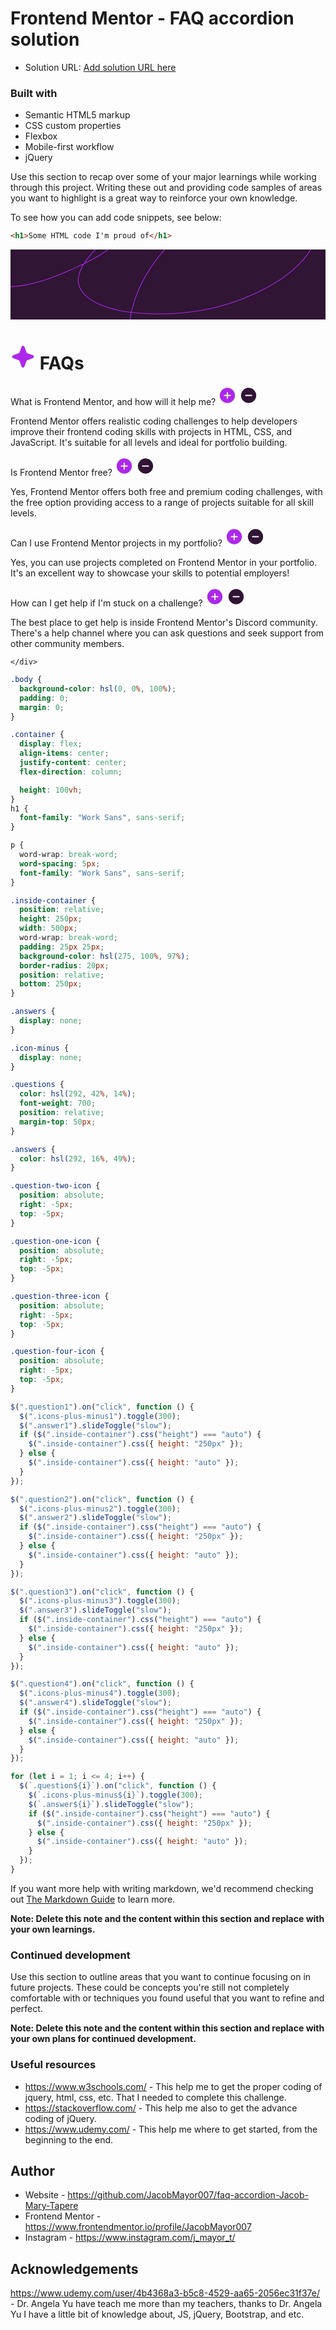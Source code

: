 # Frontend Mentor - FAQ accordion solution

- Solution URL: [Add solution URL here](https://github.com/JacobMayor007/faq-accordion-Jacob-Mary-Tapere)

### Built with

- Semantic HTML5 markup
- CSS custom properties
- Flexbox
- Mobile-first workflow
- jQuery

Use this section to recap over some of your major learnings while working through this project. Writing these out and providing code samples of areas you want to highlight is a great way to reinforce your own knowledge.

To see how you can add code snippets, see below:

```html
<h1>Some HTML code I'm proud of</h1>
```

 <div>
    <svg xmlns="http://www.w3.org/2000/svg" fill="none" viewBox="0 0 1440 320">
      <g clip-path="url(#a)">
        <path fill="#301534" d="M0 0h1440v320H0z" />
        <path stroke="#AD28EB" stroke-linecap="round" stroke-width="3"
          d="M-676-182C-454-10-396.863 71.888-197.5 143.5-99 178.882-36.919 170.726-4.751 170.108c104.487-2.01 204.609-43.237 298.633-85.495 38.354-17.238 75.882-36.189 112.063-57.63 23.903-14.165 58.87-33.913 64.721-64.42 2.32-12.102-16.369-12.24-23.771-9.789-13.511 4.474-25.95 16.544-36.056 25.669-19.131 17.273-37.062 35.948-53.235 56.031-33.728 41.883-68.034 100.247-34.158 152.014 17.287 26.415 43.94 45.693 72.112 59.127 56.182 26.791 119.205 38.742 180.778 44.146 164.438 14.432 328.964-3.461 483.004-63.622 79.76-31.148 158.55-70.539 224.23-126.245 48.56-41.186 102.8-96.548 110.66-162.9 10.93-92.187-94.04-136.062-169.29-148.418-61.41-10.084-123.75-4.164-184.07 9.588-78.262 17.84-149.006 47.67-214.241 94.384-130.002 93.093-234.95 228.413-272.466 385.827-15.64 65.625-16.648 138.21 5.493 202.551 21.452 62.338 69.196 110.576 124.048 144.923 65.117 40.774 137.161 62.14 212.839 73.21 100.474 14.696 202.817 12.233 303.027-2.997 176.17-26.772 352.73-88.431 505.18-181.077 103.22-62.725 199.3-134.15 280.06-224.425 17.7-19.793 31.81-40.875 43.74-64.521C2172.11-58.5 2095.5-145.528 2095.5-151" />
      </g>
      <defs>
        <clipPath id="a">
          <path fill="#fff" d="M0 0h1440v320H0z" />
        </clipPath>
      </defs>
    </svg>
  </div>
  <div class="container">
    <div class="inside-container">
      <div>
        <h1><svg xmlns="http://www.w3.org/2000/svg" width="40" height="41" fill="none" viewBox="0 0 40 41">
          <path fill="#AD28EB"
            d="M37.5 20.5a2.467 2.467 0 0 1-1.64 2.344l-9.913 3.604-3.603 9.911a2.5 2.5 0 0 1-4.688 0l-3.604-9.922-9.911-3.593a2.5 2.5 0 0 1 0-4.688l9.921-3.604 3.594-9.911a2.5 2.5 0 0 1 4.688 0l3.604 9.921 9.911 3.594A2.467 2.467 0 0 1 37.5 20.5Z" />
        </svg> FAQs</h1>
      </div>
      <div class="questions">
        <p>
          What is Frontend Mentor, and how will it help me?
          <span class="question-one-icon">
          <svg class="question1 icons-plus-minus1 icon-plus" xmlns="http://www.w3.org/2000/svg" width="30" height="31" 
          fill="none" viewBox="0 0 30 31">
            <path fill="#AD28EB"
              d="M15 3.313A12.187 12.187 0 1 0 27.188 15.5 12.203 12.203 0 0 0 15 3.312Zm4.688 
              13.124h-3.75v3.75a.938.938 0 0 1-1.876 0v-3.75h-3.75a.938.938 0 0 1 0-1.875h3.75v-3.75a.938.938 0
               0 1 1.876 0v3.75h3.75a.938.938 0 0 1 0 1.876Z" />
          </svg>
          <svg class="question1 icons-plus-minus1 icon-minus" 
          xmlns="http://www.w3.org/2000/svg" width="30" height="31" fill="none" viewBox="0 0 30 31">
            <path fill="#301534"
              d="M15 3.313A12.187 12.187 0 1 0 27.188 15.5 12.2 12.2 0 0 0 15 
              3.312Zm4.688 13.124h-9.375a.938.938 0 0 1 0-1.875h9.374a.938.938 0 0 1 0 1.876Z" />
          </svg>
          </span>
        </p>
      </div>
      <div class="answers answer1">
        <p>
          Frontend Mentor offers realistic coding challenges to help developers improve their 
          frontend coding skills with projects in HTML, CSS, and JavaScript. It's suitable for 
          all levels and ideal for portfolio building.
        </p>
      </div>
      <div>
        <div class="questions">
          <p>
            Is Frontend Mentor free?
            <span class="question-two-icon">
            <svg class="question2 icons-plus-minus2 icon-plus" xmlns="http://www.w3.org/2000/svg" width="30" height="31" fill="none"
              viewBox="0 0 30 31">
              <path fill="#AD28EB" d="M15 3.313A12.187 12.187 0 1 0 27.188 15.5 12.203 12.203 0 0 0 15 3.312Zm4.688 
                          13.124h-3.75v3.75a.938.938 0 0 1-1.876 0v-3.75h-3.75a.938.938 0 0 1 0-1.875h3.75v-3.75a.938.938 0
                           0 1 1.876 0v3.75h3.75a.938.938 0 0 1 0 1.876Z" />
            </svg>
            <svg class="question2 icons-plus-minus2 icon-minus" xmlns="http://www.w3.org/2000/svg" width="30" height="31" fill="none"
              viewBox="0 0 30 31">
              <path fill="#301534" d="M15 3.313A12.187 12.187 0 1 0 27.188 15.5 12.2 12.2 0 0 0 15 
                          3.312Zm4.688 13.124h-9.375a.938.938 0 0 1 0-1.875h9.374a.938.938 0 0 1 0 1.876Z" />
            </svg>
            </span>
          </p>
        </div>
        <div class="answers answer2">
          <p>
            Yes, Frontend Mentor offers both free and premium coding challenges, with the free 
            option providing access to a range of projects suitable for all skill levels.
          </p>
        </div>
      </div>
      <div>
        <div class="questions">
          <p>
            Can I use Frontend Mentor projects in my portfolio?
            <span class="question-three-icon">
              <svg class="question3 icons-plus-minus3 icons-plus" xmlns="http://www.w3.org/2000/svg" width="30" height="31" fill="none"
                viewBox="0 0 30 31">
                <path fill="#AD28EB" d="M15 3.313A12.187 12.187 0 1 0 27.188 15.5 12.203 12.203 0 0 0 15 3.312Zm4.688 
                            13.124h-3.75v3.75a.938.938 0 0 1-1.876 0v-3.75h-3.75a.938.938 0 0 1 0-1.875h3.75v-3.75a.938.938 0
                            0 1 1.876 0v3.75h3.75a.938.938 0 0 1 0 1.876Z" />
              </svg>
              <svg class="question3 icons-plus-minus3 icon-minus" xmlns="http://www.w3.org/2000/svg" width="30" height="31" fill="none"
                viewBox="0 0 30 31">
                <path fill="#301534" d="M15 3.313A12.187 12.187 0 1 0 27.188 15.5 12.2 12.2 0 0 0 15 
                            3.312Zm4.688 13.124h-9.375a.938.938 0 0 1 0-1.875h9.374a.938.938 0 0 1 0 1.876Z" />
              </svg>
            </span>
          </p>
        </div>
        <div class="answer3 answers">
          <p>
            Yes, you can use projects completed on Frontend Mentor in your portfolio. It's an excellent
            way to showcase your skills to potential employers!
          </p>
        </div>
      </div>
      <div>
        <div class="questions">
          <p>
            How can I get help if I'm stuck on a challenge?
            <span class="question-four-icon">
              <svg class="question4 icons-plus-minus4 icon-plus" xmlns="http://www.w3.org/2000/svg" width="30" height="31" fill="none"
                viewBox="0 0 30 31">
                <path fill="#AD28EB" d="M15 3.313A12.187 12.187 0 1 0 27.188 15.5 12.203 12.203 0 0 0 15 3.312Zm4.688 
                            13.124h-3.75v3.75a.938.938 0 0 1-1.876 0v-3.75h-3.75a.938.938 0 0 1 0-1.875h3.75v-3.75a.938.938 0
                            0 1 1.876 0v3.75h3.75a.938.938 0 0 1 0 1.876Z" />
              </svg>
              <svg class="question4 icons-plus-minus4 icon-minus" xmlns="http://www.w3.org/2000/svg" width="30" height="31" fill="none"
                viewBox="0 0 30 31">
                <path fill="#301534" d="M15 3.313A12.187 12.187 0 1 0 27.188 15.5 12.2 12.2 0 0 0 15 
                            3.312Zm4.688 13.124h-9.375a.938.938 0 0 1 0-1.875h9.374a.938.938 0 0 1 0 1.876Z" />
              </svg>
            </span>
          </p>
        </div>
        <div class="answer4 answers">
          <p>
            The best place to get help is inside Frontend Mentor's Discord community. There's a help 
            channel where you can ask questions and seek support from other community members.
          </p>
        </div>
      </div>
    </div>
    <div class="signs-icons">
      
    </div>
  </div>

```css
.body {
  background-color: hsl(0, 0%, 100%);
  padding: 0;
  margin: 0;
}

.container {
  display: flex;
  align-items: center;
  justify-content: center;
  flex-direction: column;

  height: 100vh;
}
h1 {
  font-family: "Work Sans", sans-serif;
}

p {
  word-wrap: break-word;
  word-spacing: 5px;
  font-family: "Work Sans", sans-serif;
}

.inside-container {
  position: relative;
  height: 250px;
  width: 500px;
  word-wrap: break-word;
  padding: 25px 25px;
  background-color: hsl(275, 100%, 97%);
  border-radius: 20px;
  position: relative;
  bottom: 250px;
}

.answers {
  display: none;
}

.icon-minus {
  display: none;
}

.questions {
  color: hsl(292, 42%, 14%);
  font-weight: 700;
  position: relative;
  margin-top: 50px;
}

.answers {
  color: hsl(292, 16%, 49%);
}

.question-two-icon {
  position: absolute;
  right: -5px;
  top: -5px;
}

.question-one-icon {
  position: absolute;
  right: -5px;
  top: -5px;
}

.question-three-icon {
  position: absolute;
  right: -5px;
  top: -5px;
}

.question-four-icon {
  position: absolute;
  right: -5px;
  top: -5px;
}
```

```js
$(".question1").on("click", function () {
  $(".icons-plus-minus1").toggle(300);
  $(".answer1").slideToggle("slow");
  if ($(".inside-container").css("height") === "auto") {
    $(".inside-container").css({ height: "250px" });
  } else {
    $(".inside-container").css({ height: "auto" });
  }
});

$(".question2").on("click", function () {
  $(".icons-plus-minus2").toggle(300);
  $(".answer2").slideToggle("slow");
  if ($(".inside-container").css("height") === "auto") {
    $(".inside-container").css({ height: "250px" });
  } else {
    $(".inside-container").css({ height: "auto" });
  }
});

$(".question3").on("click", function () {
  $(".icons-plus-minus3").toggle(300);
  $(".answer3").slideToggle("slow");
  if ($(".inside-container").css("height") === "auto") {
    $(".inside-container").css({ height: "250px" });
  } else {
    $(".inside-container").css({ height: "auto" });
  }
});

$(".question4").on("click", function () {
  $(".icons-plus-minus4").toggle(300);
  $(".answer4").slideToggle("slow");
  if ($(".inside-container").css("height") === "auto") {
    $(".inside-container").css({ height: "250px" });
  } else {
    $(".inside-container").css({ height: "auto" });
  }
});

for (let i = 1; i <= 4; i++) {
  $(`.question${i}`).on("click", function () {
    $(`.icons-plus-minus${i}`).toggle(300);
    $(`.answer${i}`).slideToggle("slow");
    if ($(".inside-container").css("height") === "auto") {
      $(".inside-container").css({ height: "250px" });
    } else {
      $(".inside-container").css({ height: "auto" });
    }
  });
}
```

If you want more help with writing markdown, we'd recommend checking out [The Markdown Guide](https://www.markdownguide.org/) to learn more.

**Note: Delete this note and the content within this section and replace with your own learnings.**

### Continued development

Use this section to outline areas that you want to continue focusing on in future projects. These could be concepts you're still not completely comfortable with or techniques you found useful that you want to refine and perfect.

**Note: Delete this note and the content within this section and replace with your own plans for continued development.**

### Useful resources

- https://www.w3schools.com/ - This help me to get the proper coding of jquery, html, css, etc. That I needed to complete this challenge.
- https://stackoverflow.com/ - This help me also to get the advance coding of jQuery.
- https://www.udemy.com/ - This help me where to get started, from the beginning to the end.

## Author

- Website - https://github.com/JacobMayor007/faq-accordion-Jacob-Mary-Tapere
- Frontend Mentor - https://www.frontendmentor.io/profile/JacobMayor007
- Instagram - https://www.instagram.com/j_mayor_t/

## Acknowledgements

https://www.udemy.com/user/4b4368a3-b5c8-4529-aa65-2056ec31f37e/ - Dr. Angela Yu have teach me more than my teachers, thanks to Dr. Angela Yu I have a little bit of knowledge about, JS, jQuery, Bootstrap, and etc.
